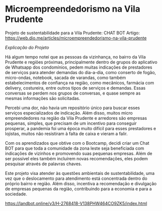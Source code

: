 # Microempreendedorismo na Vila Prudente
Projeto de sustentabilidade para a Vila Prudente: CHAT BOT
Artigo: https://web.dio.me/articles/microempreendedorismo-na-vila-prudente

*Explicação do Projeto*

Há algum tempo notei que as pessoas da vizinhança, no bairro da Vila Prudente e regiões próximas, principalmente dentro de grupos do aplicativo de Whatsapp dos condomínios, pedem muitas indicações de prestadores de serviços para atender demandas do dia-a-dia, como conserto de fogão, micro-ondas, notebook, sacada de varandas, como também estabelecimentos de confiança na região, como mecânicos, farmácia com delivery, costureira, entre outros tipos de serviços e demandas. Essas conversas se perdem nos grupos de conversas, e quase sempre as mesmas informações são solicitadas. 

Percebi uma dor, não havia um repositório único para buscar esses serviços especializados de indicação. Além disso, muitos micro empreendedores na região da Vila Prudente e arredores são empresas pequenas, simples, que precisam de um incentivo para conseguir prosperar, a pandemia foi uma época muito difícil para esses prestadores e lojistas, muitos não resistiram à falta de caixa e vieram a falir. 

Com os aprendizados que obtive com o Bootcamp, decidi criar um Chat BOT para que toda a comunidade da zona leste seja beneficiada com indicações de vizinhos e promovendo suas pequenas empresas. Além de ser possível eles também incluírem novas recomendações, eles podem pesquisar através de palavras chaves. 

Este projeto visa atender às questões ambientais de sustentabilidade, uma vez que o deslocamento para atendimento está concentrada dentro do próprio bairro e região. Além disso, incentiva a recomendação e divulgação de empresas pequenas da região, contribuindo para a economia e para a sociedade. 

https://landbot.online/v3/H-2768418-V138PHW464CO9ZK5/index.html
